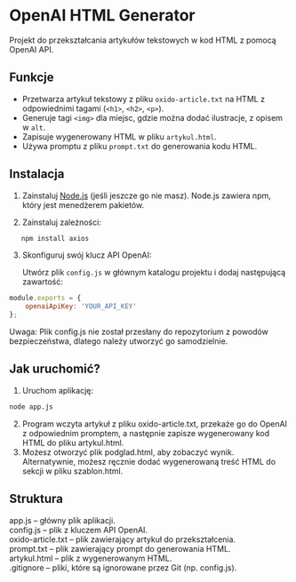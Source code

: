 # OpenAI HTML Generator

Projekt do przekształcania artykułów tekstowych w kod HTML z pomocą OpenAI API.

## Funkcje

- Przetwarza artykuł tekstowy z pliku `oxido-article.txt` na HTML z odpowiednimi tagami (`<h1>`, `<h2>`, `<p>`).
- Generuje tagi `<img>` dla miejsc, gdzie można dodać ilustracje, z opisem w `alt`.
- Zapisuje wygenerowany HTML w pliku `artykul.html`.
- Używa promptu z pliku `prompt.txt` do generowania kodu HTML.

## Instalacja

1. Zainstaluj [Node.js](https://nodejs.org/) (jeśli jeszcze go nie masz). Node.js zawiera npm, który jest menedżerem pakietów.
   
2. Zainstaluj zależności:
```bash
   npm install axios
```
   
3. Skonfiguruj swój klucz API OpenAI:  

   Utwórz plik `config.js` w głównym katalogu projektu i dodaj następującą zawartość:

```javascript
module.exports = {
    openaiApiKey: 'YOUR_API_KEY'
};
```  
Uwaga: Plik config.js nie został przesłany do repozytorium z powodów bezpieczeństwa, dlatego należy utworzyć go samodzielnie.

## Jak uruchomić?

1. Uruchom aplikację:

```bash
node app.js
```
2. Program wczyta artykuł z pliku oxido-article.txt, przekaże go do OpenAI z odpowiednim promptem, a następnie zapisze wygenerowany kod HTML do pliku artykul.html.
3. Możesz otworzyć plik podglad.html, aby zobaczyć wynik.  
Alternatywnie, możesz ręcznie dodać wygenerowaną treść HTML do sekcji <body> w pliku szablon.html.


## Struktura
app.js – główny plik aplikacji.  
config.js – plik z kluczem API OpenAI.  
oxido-article.txt – plik zawierający artykuł do przekształcenia.  
prompt.txt – plik zawierający prompt do generowania HTML.  
artykul.html – plik z wygenerowanym HTML.  
.gitignore – pliki, które są ignorowane przez Git (np. config.js).  
